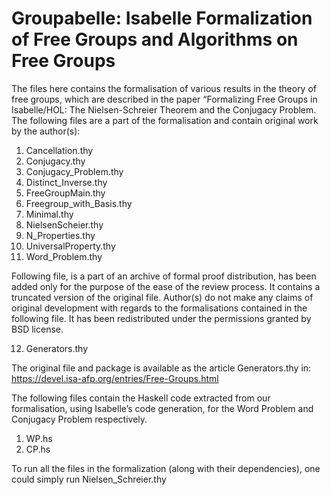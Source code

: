 # Groupabelle: Isabelle Formalization of Free Groups and Algorithms on Free Groups

The files here contains the formalisation of various results in the theory of free groups, which are described
in the paper “Formalizing Free Groups in Isabelle/HOL: The Nielsen-Schreier Theorem and the
Conjugacy Problem.
The following files are a part of the formalisation and contain original work by the author(s):
1. Cancellation.thy
2. Conjugacy.thy
3. Conjugacy_Problem.thy
4. Distinct_Inverse.thy
5. FreeGroupMain.thy
6. Freegroup_with_Basis.thy
7. Minimal.thy
8. NielsenScheier.thy
9. N_Properties.thy
10. UniversalProperty.thy
11. Word_Problem.thy


Following file, is a part of an archive of formal proof distribution, has been added only for the purpose of the ease of the review process. It contains a truncated version of the original file. Author(s) do not make any claims of original development with regards to the formalisations contained in the following file. It has been redistributed under the permissions granted by BSD license.

12. Generators.thy

The original file and package is available as the article Generators.thy in: 
                                 https://devel.isa-afp.org/entries/Free-Groups.html

The following files contain the Haskell code extracted from our formalisation, using Isabelle’s code
generation, for the Word Problem and Conjugacy Problem respectively.
1. WP.hs
2. CP.hs

To run all the files in the formalization (along with their dependencies), one could simply run
Nielsen_Schreier.thy
